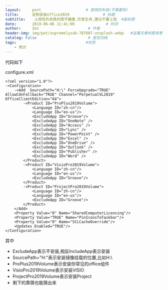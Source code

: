 ```yaml
---
layout:     post                    # 使用的布局(不需要改)
title:      定制安装office2019               # 标题
subtitle:    上班吃外卖真的很不健康,珍爱生命,建议不要上班  #副标题
date:       2019-06-06 11:41:00              # 时间
author:     Zen                      # 作者
header-img: img/pet/supremelysab-787607-unsplash.webp   #这篇文章标题背景图片
catalog: False                       # 是否归档
tags:                               #标签
    - 常识
---
```


代码如下

configure.xml
```
<?xml version="1.0"?>
-<Configuration>
	-<Add  SourcePath="H:\" ForceUpgrade="TRUE" AllowCdnFallback="TRUE" Channel="PerpetualVL2019" OfficeClientEdition="64">
		-<Product ID="ProPlus2019Volume">
			<Language ID="zh-cn"/>
			<Language ID="en-us"/>
			<ExcludeApp ID="Groove"/>
			<ExcludeApp ID="OneNote" />
			<ExcludeApp ID="Access" />
			<ExcludeApp ID="Lync" />
			<ExcludeApp ID="PowerPoint" />
			<ExcludeApp ID="Excel" />
			<ExcludeApp ID="OneDrive" />
			<ExcludeApp ID="Outlook" />
			<ExcludeApp ID="Publisher" />
			<ExcludeApp ID="Word" />
		</Product>
		-<Product ID="VisioPro2019Volume">
			<Language ID="zh-cn"/>
			<Language ID="en-us"/>
			<ExcludeApp ID="Groove"/>
		</Product>
		-<Product ID="ProjectPro2019Volume">
			<Language ID="zh-cn"/>
			<Language ID="en-us"/>
			<ExcludeApp ID="Groove"/>
		</Product>
	</Add>
	<Property Value="0" Name="SharedComputerLicensing"/>
	<Property Value="TRUE" Name="PinIconsToTaskbar"/>
	<Property Value="0" Name="SCLCacheOverride"/>
	<Updates Enabled="TRUE"/>
</Configuration>
```
其中
+ ExcludeApp表示不安装,相反IncludeApp表示安装
+ SourcePath="H:\"表示安装镜像挂载的位置,比如H:\
+ ProPlus2019Volume表示安装你常见的office组件
+ VisioPro2019Volume表示安装VISIO
+ ProjectPro2019Volume表示安装Project
+ 剩下的靠猜也能猜出来
